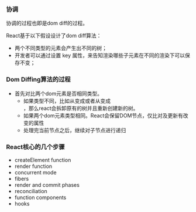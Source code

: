 ### 协调
协调的过程也即是dom diff的过程。

React基于以下假设设计了dom diff算法：
- 两个不同类型的元素会产生出不同的树；
- 开发者可以通过设置 key 属性，来告知渲染哪些子元素在不同的渲染下可以保存不变；

### Dom Diffing算法的过程
- 首先对比两个dom元素是否相同类型。
  + 如果类型不同，比如从<a>变成<img>或者从<span>变成<div>，那么react会拆卸原有的树并且重新创建新的树。
  + 如果两个dom元素类型相同。React会保留DOM节点，仅比对及更新有改变的属性
  + 处理完当前节点之后，继续对子节点进行递归

### React核心的几个步骤
- createElement function
- render function
- concurrent mode
- fibers
- render and commit phases
- reconciliation
- function components
- hooks
